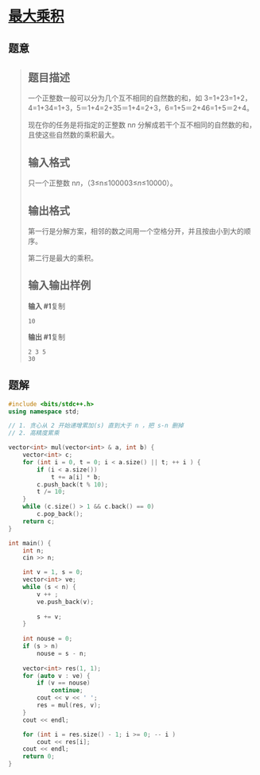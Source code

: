 #  [最大乘积](https://www.luogu.com.cn/problem/P1249)

## 题意

>   ## 题目描述
>
>   一个正整数一般可以分为几个互不相同的自然数的和，如 3=1+23=1+2，4=1+34=1+3，5＝1+4=2+35＝1+4=2+3，6=1+5＝2+46=1+5＝2+4。
>
>   现在你的任务是将指定的正整数 n*n* 分解成若干个互不相同的自然数的和，且使这些自然数的乘积最大。
>
>   ## 输入格式
>
>   只一个正整数 n*n*，（3≤n≤100003≤*n*≤10000）。
>
>   ## 输出格式
>
>   第一行是分解方案，相邻的数之间用一个空格分开，并且按由小到大的顺序。
>
>   第二行是最大的乘积。
>
>   ## 输入输出样例
>
>   **输入 #1**复制
>
>   ```
>   10
>   ```
>
>   **输出 #1**复制
>
>   ```
>   2 3 5
>   30
>   ```

## 题解



```c++
#include <bits/stdc++.h>
using namespace std;

// 1. 贪心从 2 开始递增累加(s) 直到大于 n ，把 s-n 删掉
// 2. 高精度累乘

vector<int> mul(vector<int> & a, int b) {
    vector<int> c;
    for (int i = 0, t = 0; i < a.size() || t; ++ i ) {
        if (i < a.size())
            t += a[i] * b;
        c.push_back(t % 10);
        t /= 10;
    }
    while (c.size() > 1 && c.back() == 0)
        c.pop_back();
    return c;
}

int main() {
    int n;
    cin >> n;

    int v = 1, s = 0;
    vector<int> ve;
    while (s < n) {
        v ++ ;
        ve.push_back(v);
        
        s += v;
    }
    
    int nouse = 0;
    if (s > n)
        nouse = s - n;
    
    vector<int> res(1, 1);
    for (auto v : ve) {
        if (v == nouse)
            continue;
        cout << v << ' ';
        res = mul(res, v);
    }
    cout << endl;

    for (int i = res.size() - 1; i >= 0; -- i )
        cout << res[i];
    cout << endl;
    return 0;
}
```



```python3

```

